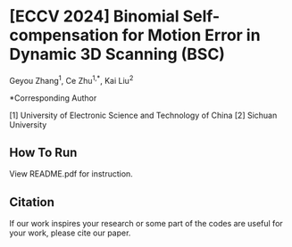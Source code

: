 # [ECCV 2024] Binomial Self-compensation for Motion Error in Dynamic 3D Scanning (BSC)
Geyou Zhang<sup>1</sup>, Ce Zhu<sup>1,*</sup>, Kai Liu<sup>2</sup>

*Corresponding Author

[1] University of Electronic Science and Technology of China
[2] Sichuan University

## How To Run

View README.pdf for instruction.

## Citation
If our work inspires your research or some part of the codes are useful for your work, please cite our paper.
